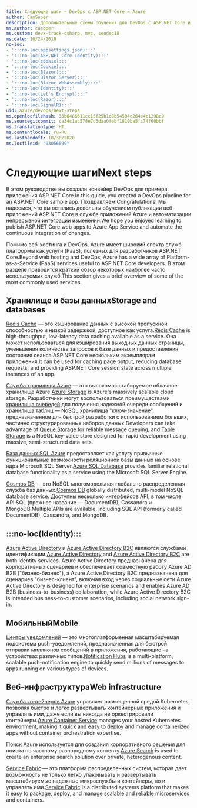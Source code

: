 ```yaml
---
title: Следующие шаги — DevOps с ASP.NET Core и Azure
author: CamSoper
description: Дополнительные схемы обучения для DevOps с ASP.NET Core и Azure.
ms.author: casoper
ms.custom: devx-track-csharp, mvc, seodec18
ms.date: 10/24/2018
no-loc:
- ':::no-loc(appsettings.json):::'
- ':::no-loc(ASP.NET Core Identity):::'
- ':::no-loc(cookie):::'
- ':::no-loc(Cookie):::'
- ':::no-loc(Blazor):::'
- ':::no-loc(Blazor Server):::'
- ':::no-loc(Blazor WebAssembly):::'
- ':::no-loc(Identity):::'
- ":::no-loc(Let's Encrypt):::"
- ':::no-loc(Razor):::'
- ':::no-loc(SignalR):::'
uid: azure/devops/next-steps
ms.openlocfilehash: 35b0486611cc15f25b1c8b54584c264e4c1298c9
ms.sourcegitcommit: ca34c1ac578e7d3daa0febf1810ba5fc74f60bbf
ms.translationtype: HT
ms.contentlocale: ru-RU
ms.lasthandoff: 10/30/2020
ms.locfileid: "93056599"
---
```

# <a name="next-steps"></a><span data-ttu-id="c6a13-103">Следующие шаги</span><span class="sxs-lookup"><span data-stu-id="c6a13-103">Next steps</span></span>

<span data-ttu-id="c6a13-104">В этом руководстве вы создали конвейер DevOps для примера приложения ASP.NET Core.</span><span class="sxs-lookup"><span data-stu-id="c6a13-104">In this guide, you created a DevOps pipeline for an ASP.NET Core sample app.</span></span> <span data-ttu-id="c6a13-105">Поздравляем!</span><span class="sxs-lookup"><span data-stu-id="c6a13-105">Congratulations!</span></span> <span data-ttu-id="c6a13-106">Мы надеемся, что вы остались довольны обучением публикации веб-приложений ASP.NET Core в службе приложений Azure и автоматизации непрерывной интеграции изменений.</span><span class="sxs-lookup"><span data-stu-id="c6a13-106">We hope you enjoyed learning to publish ASP.NET Core web apps to Azure App Service and automate the continuous integration of changes.</span></span>

<span data-ttu-id="c6a13-107">Помимо веб-хостинга и DevOps, Azure имеет широкий спектр служб платформы как услуги (PaaS), полезных для разработчиков ASP.NET Core.</span><span class="sxs-lookup"><span data-stu-id="c6a13-107">Beyond web hosting and DevOps, Azure has a wide array of Platform-as-a-Service (PaaS) services useful to ASP.NET Core developers.</span></span> <span data-ttu-id="c6a13-108">В этом разделе приводится краткий обзор некоторых наиболее часто используемых служб.</span><span class="sxs-lookup"><span data-stu-id="c6a13-108">This section gives a brief overview of some of the most commonly used services.</span></span>

## <a name="storage-and-databases"></a><span data-ttu-id="c6a13-109">Хранилище и базы данных</span><span class="sxs-lookup"><span data-stu-id="c6a13-109">Storage and databases</span></span>

<span data-ttu-id="c6a13-110">[Redis Cache](/azure/redis-cache/) — это кэширование данных с высокой пропускной способностью и низкой задержкой, доступное как услуга.</span><span class="sxs-lookup"><span data-stu-id="c6a13-110">[Redis Cache](/azure/redis-cache/) is high-throughput, low-latency data caching available as a service.</span></span> <span data-ttu-id="c6a13-111">Она может использоваться для кэширования выходных данных страницы, уменьшения количества запросов к базе данных и предоставления состояния сеанса ASP.NET Core нескольким экземплярам приложения.</span><span class="sxs-lookup"><span data-stu-id="c6a13-111">It can be used for caching page output, reducing database requests, and providing ASP.NET Core session state across multiple instances of an app.</span></span>

<span data-ttu-id="c6a13-112">[Служба хранилища Azure](/azure/storage/) — это высокомасштабируемое облачное хранилище Azure.</span><span class="sxs-lookup"><span data-stu-id="c6a13-112">[Azure Storage](/azure/storage/) is Azure's massively scalable cloud storage.</span></span> <span data-ttu-id="c6a13-113">Разработчики могут воспользоваться преимуществами [хранилища очередей](/azure/storage/queues/storage-queues-introduction) для получения надежной очереди сообщений и [хранилища таблиц](/azure/storage/tables/table-storage-overview) — NoSQL хранилища "ключ-значение", предназначенное для быстрой разработки с использованием больших, частично структурированных наборов данных.</span><span class="sxs-lookup"><span data-stu-id="c6a13-113">Developers can take advantage of [Queue Storage](/azure/storage/queues/storage-queues-introduction) for reliable message queuing, and [Table Storage](/azure/storage/tables/table-storage-overview) is a NoSQL key-value store designed for rapid development using massive, semi-structured data sets.</span></span>

<span data-ttu-id="c6a13-114">[База данных SQL Azure](/azure/sql-database/) предоставляет как услугу привычные функциональные возможности реляционной базы данных на основе ядра Microsoft SQL Server.</span><span class="sxs-lookup"><span data-stu-id="c6a13-114">[Azure SQL Database](/azure/sql-database/) provides familiar relational database functionality as a service using the Microsoft SQL Server Engine.</span></span>

<span data-ttu-id="c6a13-115">[Cosmos DB](/azure/cosmos-db/) — это NoSQL многомодельная глобально распределенная служба баз данных.</span><span class="sxs-lookup"><span data-stu-id="c6a13-115">[Cosmos DB](/azure/cosmos-db/) globally distributed, multi-model NoSQL database service.</span></span> <span data-ttu-id="c6a13-116">Доступны несколько интерфейсов API, в том числе API SQL (прежнее название — DocumentDB), Cassandra и MongoDB.</span><span class="sxs-lookup"><span data-stu-id="c6a13-116">Multiple APIs are available, including SQL API (formerly called DocumentDB), Cassandra, and MongoDB.</span></span>

## :::no-loc(Identity):::

<span data-ttu-id="c6a13-117">[Azure Active Directory](/azure/active-directory/) и [Azure Active Directory B2C](/azure/active-directory-b2c/) являются службами идентификации.</span><span class="sxs-lookup"><span data-stu-id="c6a13-117">[Azure Active Directory](/azure/active-directory/) and [Azure Active Directory B2C](/azure/active-directory-b2c/) are both identity services.</span></span> <span data-ttu-id="c6a13-118">Azure Active Directory предназначена для корпоративных сценариев и обеспечивает совместную работу Azure AD B2B ("бизнес-бизнес"), а Azure Active Directory B2C предназначена для сценариев "бизнес-клиент", включая вход через социальные сети.</span><span class="sxs-lookup"><span data-stu-id="c6a13-118">Azure Active Directory is designed for enterprise scenarios and enables Azure AD B2B (business-to-business) collaboration, while Azure Active Directory B2C is intended business-to-customer scenarios, including social network sign-in.</span></span>

## <a name="mobile"></a><span data-ttu-id="c6a13-119">Мобильный</span><span class="sxs-lookup"><span data-stu-id="c6a13-119">Mobile</span></span>

<span data-ttu-id="c6a13-120">[Центры уведомлений](/azure/notification-hubs/) — это многоплатформенная масштабируемая подсистема push-уведомлений, предназначенная для быстрой отправки миллионов сообщений в приложения, работающие на устройствах различных типов.</span><span class="sxs-lookup"><span data-stu-id="c6a13-120">[Notification Hubs](/azure/notification-hubs/) is a multi-platform, scalable push-notification engine to quickly send millions of messages to apps running on various types of devices.</span></span>

## <a name="web-infrastructure"></a><span data-ttu-id="c6a13-121">Веб-инфраструктура</span><span class="sxs-lookup"><span data-stu-id="c6a13-121">Web infrastructure</span></span>

<span data-ttu-id="c6a13-122">[Служба контейнеров Azure](/azure/aks/) управляет размещенной средой Kubernetes, позволяя быстро и легко развертывать контейнерные приложения и управлять ими, даже если вы никогда не оркестрировали контейнеры.</span><span class="sxs-lookup"><span data-stu-id="c6a13-122">[Azure Container Service](/azure/aks/) manages your hosted Kubernetes environment, making it quick and easy to deploy and manage containerized apps without container orchestration expertise.</span></span>

<span data-ttu-id="c6a13-123">[Поиск Azure](/azure/search/) используется для создания корпоративного решения для поиска по частному разнородному контенту.</span><span class="sxs-lookup"><span data-stu-id="c6a13-123">[Azure Search](/azure/search/) is used to create an enterprise search solution over private, heterogenous content.</span></span>

<span data-ttu-id="c6a13-124">[Service Fabric](/azure/service-fabric/) — это платформа распределенных систем, которая дает возможность не только легко упаковывать и развертывать масштабируемые надежные микрослужбы и контейнеры, но и управлять ими.</span><span class="sxs-lookup"><span data-stu-id="c6a13-124">[Service Fabric](/azure/service-fabric/) is a distributed systems platform that makes it easy to package, deploy, and manage scalable and reliable microservices and containers.</span></span>
